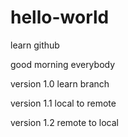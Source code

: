 # hello-world
learn github



good morning everybody


version 1.0
learn branch

version 1.1
local to remote

version 1.2
remote to local
